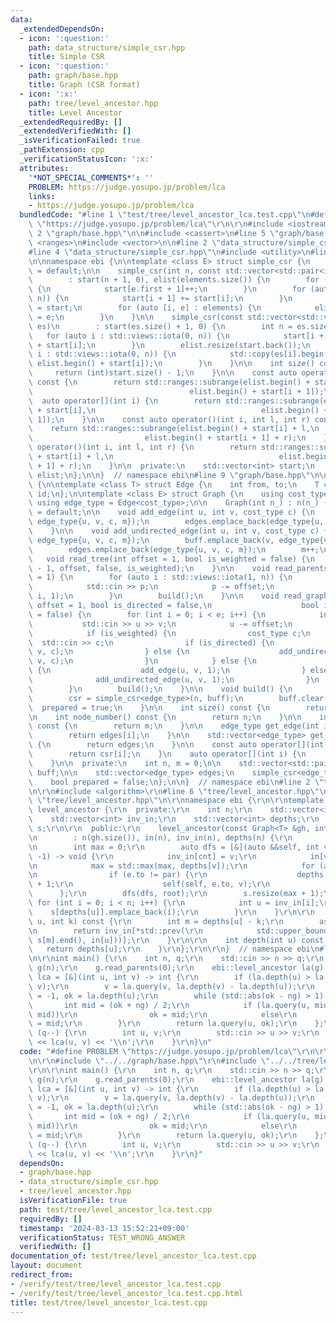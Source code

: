 ```yaml
---
data:
  _extendedDependsOn:
  - icon: ':question:'
    path: data_structure/simple_csr.hpp
    title: Simple CSR
  - icon: ':question:'
    path: graph/base.hpp
    title: Graph (CSR format)
  - icon: ':x:'
    path: tree/level_ancestor.hpp
    title: Level Ancestor
  _extendedRequiredBy: []
  _extendedVerifiedWith: []
  _isVerificationFailed: true
  _pathExtension: cpp
  _verificationStatusIcon: ':x:'
  attributes:
    '*NOT_SPECIAL_COMMENTS*': ''
    PROBLEM: https://judge.yosupo.jp/problem/lca
    links:
    - https://judge.yosupo.jp/problem/lca
  bundledCode: "#line 1 \"test/tree/level_ancestor_lca.test.cpp\"\n#define PROBLEM\
    \ \"https://judge.yosupo.jp/problem/lca\"\r\n\r\n#include <iostream>\r\n\r\n#line\
    \ 2 \"graph/base.hpp\"\n\n#include <cassert>\n#line 5 \"graph/base.hpp\"\n#include\
    \ <ranges>\n#include <vector>\n\n#line 2 \"data_structure/simple_csr.hpp\"\n\n\
    #line 4 \"data_structure/simple_csr.hpp\"\n#include <utility>\n#line 6 \"data_structure/simple_csr.hpp\"\
    \n\nnamespace ebi {\n\ntemplate <class E> struct simple_csr {\n    simple_csr()\
    \ = default;\n\n    simple_csr(int n, const std::vector<std::pair<int, E>>& elements)\n\
    \        : start(n + 1, 0), elist(elements.size()) {\n        for (auto e : elements)\
    \ {\n            start[e.first + 1]++;\n        }\n        for (auto i : std::views::iota(0,\
    \ n)) {\n            start[i + 1] += start[i];\n        }\n        auto counter\
    \ = start;\n        for (auto [i, e] : elements) {\n            elist[counter[i]++]\
    \ = e;\n        }\n    }\n\n    simple_csr(const std::vector<std::vector<E>>&\
    \ es)\n        : start(es.size() + 1, 0) {\n        int n = es.size();\n     \
    \   for (auto i : std::views::iota(0, n)) {\n            start[i + 1] = (int)es[i].size()\
    \ + start[i];\n        }\n        elist.resize(start.back());\n        for (auto\
    \ i : std::views::iota(0, n)) {\n            std::copy(es[i].begin(), es[i].end(),\
    \ elist.begin() + start[i]);\n        }\n    }\n\n    int size() const {\n   \
    \     return (int)start.size() - 1;\n    }\n\n    const auto operator[](int i)\
    \ const {\n        return std::ranges::subrange(elist.begin() + start[i],\n  \
    \                                   elist.begin() + start[i + 1]);\n    }\n  \
    \  auto operator[](int i) {\n        return std::ranges::subrange(elist.begin()\
    \ + start[i],\n                                     elist.begin() + start[i +\
    \ 1]);\n    }\n\n    const auto operator()(int i, int l, int r) const {\n    \
    \    return std::ranges::subrange(elist.begin() + start[i] + l,\n            \
    \                         elist.begin() + start[i + 1] + r);\n    }\n    auto\
    \ operator()(int i, int l, int r) {\n        return std::ranges::subrange(elist.begin()\
    \ + start[i] + l,\n                                     elist.begin() + start[i\
    \ + 1] + r);\n    }\n\n  private:\n    std::vector<int> start;\n    std::vector<E>\
    \ elist;\n};\n\n}  // namespace ebi\n#line 9 \"graph/base.hpp\"\n\nnamespace ebi\
    \ {\n\ntemplate <class T> struct Edge {\n    int from, to;\n    T cost;\n    int\
    \ id;\n};\n\ntemplate <class E> struct Graph {\n    using cost_type = E;\n   \
    \ using edge_type = Edge<cost_type>;\n\n    Graph(int n_) : n(n_) {}\n\n    Graph()\
    \ = default;\n\n    void add_edge(int u, int v, cost_type c) {\n        buff.emplace_back(u,\
    \ edge_type{u, v, c, m});\n        edges.emplace_back(edge_type{u, v, c, m++});\n\
    \    }\n\n    void add_undirected_edge(int u, int v, cost_type c) {\n        buff.emplace_back(u,\
    \ edge_type{u, v, c, m});\n        buff.emplace_back(v, edge_type{v, u, c, m});\n\
    \        edges.emplace_back(edge_type{u, v, c, m});\n        m++;\n    }\n\n \
    \   void read_tree(int offset = 1, bool is_weighted = false) {\n        read_graph(n\
    \ - 1, offset, false, is_weighted);\n    }\n\n    void read_parents(int offset\
    \ = 1) {\n        for (auto i : std::views::iota(1, n)) {\n            int p;\n\
    \            std::cin >> p;\n            p -= offset;\n            add_undirected_edge(p,\
    \ i, 1);\n        }\n        build();\n    }\n\n    void read_graph(int e, int\
    \ offset = 1, bool is_directed = false,\n                    bool is_weighted\
    \ = false) {\n        for (int i = 0; i < e; i++) {\n            int u, v;\n \
    \           std::cin >> u >> v;\n            u -= offset;\n            v -= offset;\n\
    \            if (is_weighted) {\n                cost_type c;\n              \
    \  std::cin >> c;\n                if (is_directed) {\n                    add_edge(u,\
    \ v, c);\n                } else {\n                    add_undirected_edge(u,\
    \ v, c);\n                }\n            } else {\n                if (is_directed)\
    \ {\n                    add_edge(u, v, 1);\n                } else {\n      \
    \              add_undirected_edge(u, v, 1);\n                }\n            }\n\
    \        }\n        build();\n    }\n\n    void build() {\n        assert(!prepared);\n\
    \        csr = simple_csr<edge_type>(n, buff);\n        buff.clear();\n      \
    \  prepared = true;\n    }\n\n    int size() const {\n        return n;\n    }\n\
    \n    int node_number() const {\n        return n;\n    }\n\n    int edge_number()\
    \ const {\n        return m;\n    }\n\n    edge_type get_edge(int i) const {\n\
    \        return edges[i];\n    }\n\n    std::vector<edge_type> get_edges() const\
    \ {\n        return edges;\n    }\n\n    const auto operator[](int i) const {\n\
    \        return csr[i];\n    }\n    auto operator[](int i) {\n        return csr[i];\n\
    \    }\n\n  private:\n    int n, m = 0;\n\n    std::vector<std::pair<int,edge_type>>\
    \ buff;\n\n    std::vector<edge_type> edges;\n    simple_csr<edge_type> csr;\n\
    \    bool prepared = false;\n};\n\n}  // namespace ebi\n#line 2 \"tree/level_ancestor.hpp\"\
    \n\r\n#include <algorithm>\r\n#line 6 \"tree/level_ancestor.hpp\"\n\r\n#line 8\
    \ \"tree/level_ancestor.hpp\"\n\r\nnamespace ebi {\r\n\r\ntemplate <class T> struct\
    \ level_ancestor {\r\n  private:\r\n    int n;\r\n    std::vector<int> in;\r\n\
    \    std::vector<int> inv_in;\r\n    std::vector<int> depths;\r\n    std::vector<std::vector<int>>\
    \ s;\r\n\r\n  public:\r\n    level_ancestor(const Graph<T> &gh, int root = 0)\r\
    \n        : n(gh.size()), in(n), inv_in(n), depths(n) {\r\n        int cnt = 0;\r\
    \n        int max = 0;\r\n        auto dfs = [&](auto &&self, int v, int par =\
    \ -1) -> void {\r\n            inv_in[cnt] = v;\r\n            in[v] = cnt++;\r\
    \n            max = std::max(max, depths[v]);\r\n            for (auto e : gh[v])\r\
    \n                if (e.to != par) {\r\n                    depths[e.to] = depths[v]\
    \ + 1;\r\n                    self(self, e.to, v);\r\n                }\r\n  \
    \      };\r\n        dfs(dfs, root);\r\n        s.resize(max + 1);\r\n       \
    \ for (int i = 0; i < n; i++) {\r\n            int u = inv_in[i];\r\n        \
    \    s[depths[u]].emplace_back(i);\r\n        }\r\n    }\r\n\r\n    int query(int\
    \ u, int k) const {\r\n        int m = depths[u] - k;\r\n        assert(m >= 0);\r\
    \n        return inv_in[*std::prev(\r\n            std::upper_bound(s[m].begin(),\
    \ s[m].end(), in[u]))];\r\n    }\r\n\r\n    int depth(int u) const {\r\n     \
    \   return depths[u];\r\n    }\r\n};\r\n\r\n}  // namespace ebi\n#line 7 \"test/tree/level_ancestor_lca.test.cpp\"\
    \n\r\nint main() {\r\n    int n, q;\r\n    std::cin >> n >> q;\r\n    ebi::Graph<int>\
    \ g(n);\r\n    g.read_parents(0);\r\n    ebi::level_ancestor la(g);\r\n    auto\
    \ lca = [&](int u, int v) -> int {\r\n        if (la.depth(u) > la.depth(v)) std::swap(u,\
    \ v);\r\n        v = la.query(v, la.depth(v) - la.depth(u));\r\n        int ng\
    \ = -1, ok = la.depth(u);\r\n        while (std::abs(ok - ng) > 1) {\r\n     \
    \       int mid = (ok + ng) / 2;\r\n            if (la.query(u, mid) == la.query(v,\
    \ mid))\r\n                ok = mid;\r\n            else\r\n                ng\
    \ = mid;\r\n        }\r\n        return la.query(u, ok);\r\n    };\r\n    while\
    \ (q--) {\r\n        int u, v;\r\n        std::cin >> u >> v;\r\n        std::cout\
    \ << lca(u, v) << '\\n';\r\n    }\r\n}\n"
  code: "#define PROBLEM \"https://judge.yosupo.jp/problem/lca\"\r\n\r\n#include <iostream>\r\
    \n\r\n#include \"../../graph/base.hpp\"\r\n#include \"../../tree/level_ancestor.hpp\"\
    \r\n\r\nint main() {\r\n    int n, q;\r\n    std::cin >> n >> q;\r\n    ebi::Graph<int>\
    \ g(n);\r\n    g.read_parents(0);\r\n    ebi::level_ancestor la(g);\r\n    auto\
    \ lca = [&](int u, int v) -> int {\r\n        if (la.depth(u) > la.depth(v)) std::swap(u,\
    \ v);\r\n        v = la.query(v, la.depth(v) - la.depth(u));\r\n        int ng\
    \ = -1, ok = la.depth(u);\r\n        while (std::abs(ok - ng) > 1) {\r\n     \
    \       int mid = (ok + ng) / 2;\r\n            if (la.query(u, mid) == la.query(v,\
    \ mid))\r\n                ok = mid;\r\n            else\r\n                ng\
    \ = mid;\r\n        }\r\n        return la.query(u, ok);\r\n    };\r\n    while\
    \ (q--) {\r\n        int u, v;\r\n        std::cin >> u >> v;\r\n        std::cout\
    \ << lca(u, v) << '\\n';\r\n    }\r\n}"
  dependsOn:
  - graph/base.hpp
  - data_structure/simple_csr.hpp
  - tree/level_ancestor.hpp
  isVerificationFile: true
  path: test/tree/level_ancestor_lca.test.cpp
  requiredBy: []
  timestamp: '2024-03-13 15:52:21+09:00'
  verificationStatus: TEST_WRONG_ANSWER
  verifiedWith: []
documentation_of: test/tree/level_ancestor_lca.test.cpp
layout: document
redirect_from:
- /verify/test/tree/level_ancestor_lca.test.cpp
- /verify/test/tree/level_ancestor_lca.test.cpp.html
title: test/tree/level_ancestor_lca.test.cpp
---
```

